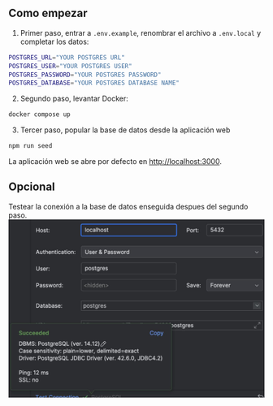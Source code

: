 ## Como empezar

1. Primer paso, entrar a `.env.example`, renombrar el archivo a `.env.local` y completar los datos:

```bash
POSTGRES_URL="YOUR POSTGRES URL"
POSTGRES_USER="YOUR POSTGRES USER"
POSTGRES_PASSWORD="YOUR POSTGRES PASSWORD"
POSTGRES_DATABASE="YOUR POSTGRES DATABASE NAME"
```

2. Segundo paso, levantar Docker:

```bash
docker compose up
```

3. Tercer paso, popular la base de datos desde la aplicación web
```bash
npm run seed
```

La aplicación web se abre por defecto en [http://localhost:3000](http://localhost:3000).

## Opcional

Testear la conexión a la base de datos enseguida despues del segundo paso.
![Test de conexión DataGrip](docs/test_connection_datagrip.jpg)

